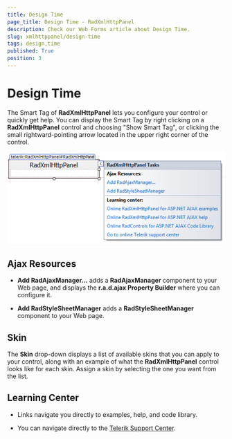 ```yaml
---
title: Design Time
page_title: Design Time - RadXmlHttpPanel
description: Check our Web Forms article about Design Time.
slug: xmlhttppanel/design-time
tags: design,time
published: True
position: 3
---
```


# Design Time



The Smart Tag of **RadXmlHttpPanel** lets you configure your control or quickly get help. You can display the	Smart Tag by right clicking on a **RadXmlHttpPanel** control and choosing "Show Smart Tag", or clicking the small rightward-pointing arrow located in the upper right corner of the control.


![xmlhttppanel-smart-tag](images/xmlhttppanel-smart-tag.png)

## Ajax Resources

* **Add RadAjaxManager...** adds a **RadAjaxManager** component to your Web page, and displays the **r.a.d.ajax Property Builder** where you can configure it.

* **Add RadStyleSheetManager** adds a **RadStyleSheetManager** component to your Web page.

## Skin

The **Skin** drop-down displays a list of available skins that you can apply to your control, along with an example of what the **RadXmlHttpPanel** control looks like for each skin. Assign a skin by selecting the one you want from the list.

## Learning Center

* Links navigate you directly to examples, help, and code library.

* You can navigate directly to the [Telerik Support Center](https://www.telerik.com/support/home.aspx).
